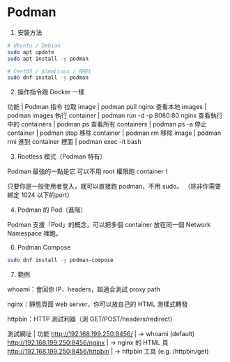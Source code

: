 # Podman

1. 安裝方法

```bash
# Ubuntu / Debian
sudo apt update
sudo apt install -y podman

# CentOS / AlmaLinux / RHEL
sudo dnf install -y podman
```

2. 操作指令跟 Docker 一樣

功能 | Podman 指令
拉取 image | podman pull nginx
查看本地 images | podman images
執行 container | podman run -d -p 8080:80 nginx
查看執行中的 containers | podman ps
查看所有 containers | podman ps -a
停止 container | podman stop <container-id>
移除 container | podman rm <container-id>
移除 image | podman rmi <image-id>
進到 container 裡面 | podman exec -it <container-id> bash

3. Rootless 模式（Podman 特有）

Podman 最強的一點是它 可以不用 root 權限跑 container！

只要你是一般使用者登入，就可以直接跑 podman，不用 sudo。 （除非你需要綁定 1024 以下的port）

4. Podman 的 Pod（進階）

Podman 支援「Pod」的概念，可以把多個 container 放在同一個 Network Namespace 裡跑。

6. Podman Compose

```bash
sudo dnf install -y podman-compose
```

7. 範例

whoami：會回你 IP、headers，超適合測試 proxy path

nginx：靜態頁面 web server，你可以放自己的 HTML 測樣式轉發

httpbin：HTTP 測試利器（測 GET/POST/headers/redirect）


測試網址 | 功能
http://192.168.199.250:8456/ | → whoami (default)
http://192.168.199.250:8456/nginx | → nginx 的 HTML 頁
http://192.168.199.250:8456/httpbin | → httpbin 工具 (e.g. /httpbin/get)
